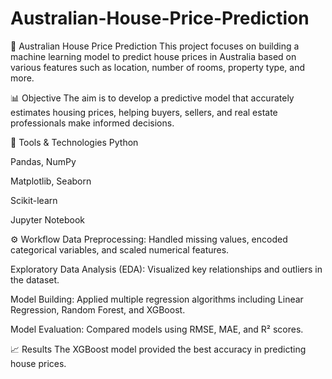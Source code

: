 # Australian-House-Price-Prediction

🏡 Australian House Price Prediction
This project focuses on building a machine learning model to predict house prices in Australia based on various features such as location, number of rooms, property type, and more.

📊 Objective
The aim is to develop a predictive model that accurately estimates housing prices, helping buyers, sellers, and real estate professionals make informed decisions.

🧰 Tools & Technologies
Python

Pandas, NumPy

Matplotlib, Seaborn

Scikit-learn

Jupyter Notebook

⚙️ Workflow
Data Preprocessing: Handled missing values, encoded categorical variables, and scaled numerical features.

Exploratory Data Analysis (EDA): Visualized key relationships and outliers in the dataset.

Model Building: Applied multiple regression algorithms including Linear Regression, Random Forest, and XGBoost.

Model Evaluation: Compared models using RMSE, MAE, and R² scores.

📈 Results
The XGBoost model provided the best accuracy in predicting house prices.


